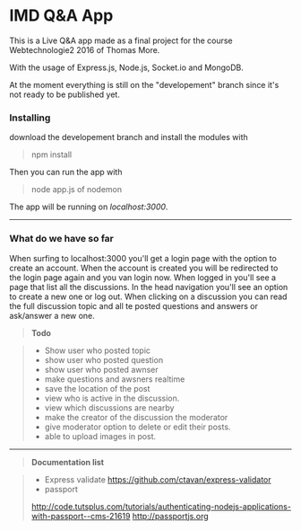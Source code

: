 IMD Q&A App
===================

This is a Live Q&A app made as a final project for the course Webtechnologie2 2016 of Thomas More.

With the usage of Express.js, Node.js, Socket.io and MongoDB.

At the moment everything is still on the "developement" branch since it's not ready to be published yet.

###  Installing
download the developement branch and install the modules with 
>npm install

Then you can run the app with
> node app.js
of 
> nodemon

The app will be running on *localhost:3000*.

----------
###  What do we have so far
When surfing to localhost:3000 you'll get a login page with the option to create an account. 
When the account is created you will be redirected to the login page again and you van login now.
When logged in you'll see a page that list all the discussions. In the head navigation you'll see an option to create a new one or log out.
When clicking on a discussion you can read the full discussion topic and all te posted questions and answers or ask/answer a new one.

>**Todo**

> - Show user who posted topic
> - show user who posted question
> - show user who posted awnser
> - make questions and awsners realtime
> - save the location of the post 
> - view who is active in the discussion. 
> - view which discussions are nearby
> - make the creator of the discussion the moderator
> - give moderator option to delete or edit their posts.
> - able to upload images in post.

----------

>**Documentation list**

> - Express validate
> https://github.com/ctavan/express-validator 
> - passport
>
> http://code.tutsplus.com/tutorials/authenticating-nodejs-applications-with-passport--cms-21619
> http://passportjs.org
> 
